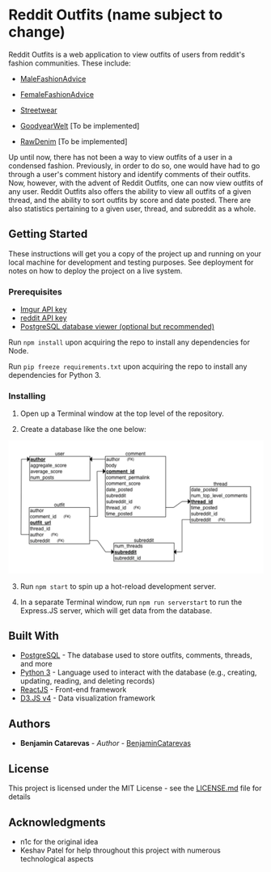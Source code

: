 # Reddit Outfits (name subject to change)

Reddit Outfits is a web application to view outfits of users from reddit's fashion communities. These include:

- [MaleFashionAdvice](https://reddit.com/r/malefashionadvice)

- [FemaleFashionAdvice](https://reddit.com/r/femalefashionadvice)

- [Streetwear](https://reddit.com/r/streetwear)

- [GoodyearWelt](https://reddit.com/r/goodyearwelt) [To be implemented]

- [RawDenim](https://reddit.com/r/rawdenim) [To be implemented]

Up until now, there has not been a way to view outfits of a user in a condensed fashion. Previously, in order to do so, one would have had to go through a user's comment history and identify comments of their outfits. Now, however, with the advent of Reddit Outfits, one can now view outfits of any user. Reddit Outfits also offers the ability to view all outfits of a given thread, and the ability to sort outfits by score and date posted. There are also statistics pertaining to a given user, thread, and subreddit as a whole.

## Getting Started

These instructions will get you a copy of the project up and running on your local machine for development and testing purposes. See deployment for notes on how to deploy the project on a live system.

<TBD>

### Prerequisites

- [Imgur API key](https://api.imgur.com/)
- [reddit API key](https://www.reddit.com/wiki/api)
- [PostgreSQL database viewer (optional but recommended)](https://www.pgadmin.org/)

Run `npm install` upon acquiring the repo to install any dependencies for Node.

Run `pip freeze requirements.txt` upon acquiring the repo to install any dependencies for Python 3.

### Installing

1. Open up a Terminal window at the top level of the repository.

2. Create a database like the one below:

![Entity Relationship Diagram](./erd.png)

3. Run `npm start` to spin up a hot-reload development server.

4. In a separate Terminal window, run `npm run serverstart` to run the Express.JS server, which will get data from the database.

## Built With

- [PostgreSQL](https://www.postgresql.org/) - The database used to store outfits, comments, threads, and more
- [Python 3](https://www.python.org/) - Language used to interact with the database (e.g., creating, updating, reading, and deleting records)
- [ReactJS](https://reactjs.org/) - Front-end framework
- [D3.JS v4](https://d3js.org/) - Data visualization framework

## Authors

- **Benjamin Catarevas** - _Author_ - [BenjaminCatarevas](https://github.com/BenjaminCatarevas)

## License

This project is licensed under the MIT License - see the [LICENSE.md](LICENSE.md) file for details

## Acknowledgments

- n1c for the original idea
- Keshav Patel for help throughout this project with numerous technological aspects
